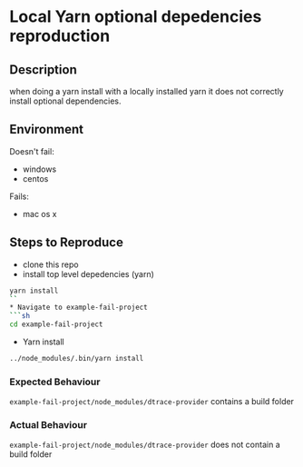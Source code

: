 # Local Yarn optional depedencies reproduction

## Description

when doing a yarn install with a locally installed yarn it does not correctly install optional dependencies. 

## Environment

Doesn't fail:
* windows
* centos

Fails:
* mac os  x

## Steps to Reproduce

* clone this repo
* install top level depedencies (yarn)
```sh
yarn install
``
* Navigate to example-fail-project
```sh
cd example-fail-project
```
* Yarn install
```sh
../node_modules/.bin/yarn install
```

### Expected Behaviour

`example-fail-project/node_modules/dtrace-provider` contains a build folder

### Actual Behaviour

`example-fail-project/node_modules/dtrace-provider` does not contain a build folder
